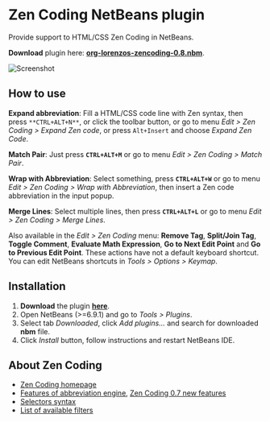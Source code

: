 Zen Coding NetBeans plugin
==========================
 
Provide support to HTML/CSS Zen Coding in NetBeans.

**Download** plugin here: **[org-lorenzos-zencoding-0.8.nbm](http://github.com/downloads/lorenzos/ZenCodingNetBeansPlugin/org-lorenzos-zencoding-0.8.nbm)**.

![Screenshot](https://github.com/lorenzos/ZenCodingNetBeansPlugin/raw/master/graphics/screenshot.png)

How to use
----------

**Expand abbreviation**: Fill a HTML/CSS code line with Zen syntax, then press `**CTRL+ALT+N**`, or click the toolbar button, or go to menu *Edit > Zen Coding > Expand Zen code*, or press `Alt+Insert` and choose *Expand Zen Code*.

**Match Pair**: Just press **`CTRL+ALT+M`** or go to menu *Edit > Zen Coding > Match Pair*.

**Wrap with Abbreviation**: Select something, press **`CTRL+ALT+W`** or go to menu *Edit > Zen Coding > Wrap with Abbreviation*, then insert a Zen code abbreviation in the input popup.

**Merge Lines**: Select multiple lines, then press **`CTRL+ALT+L`** or go to menu *Edit > Zen Coding > Merge Lines*.

Also available in the *Edit > Zen Coding* menu: **Remove Tag**, **Split/Join Tag**, **Toggle Comment**, **Evaluate Math Expression**, **Go to Next Edit Point** and **Go to Previous Edit Point**. These actions have not a default keyboard shortcut. You can edit NetBeans shortcuts in  *Tools > Options > Keymap*.

Installation
------------

1. **Download** the plugin **[here](http://github.com/downloads/lorenzos/ZenCodingNetBeansPlugin/org-lorenzos-zencoding-0.8.nbm)**.
2. Open NetBeans (>=6.9.1) and go to *Tools > Plugins*.
3. Select tab *Downloaded*, click *Add plugins...* and search for downloaded **nbm** file.
4. Click *Install* button, follow instructions and restart NetBeans IDE.

About Zen Coding
--------------------------

- [Zen Coding homepage](http://code.google.com/p/zen-coding/)
- [Features of abbreviation engine](http://code.google.com/p/zen-coding/#Current_features_of_abbreviation_engine), [Zen Coding 0.7 new features](https://github.com/sergeche/zen-coding/wiki/Release-Notes)
- [Selectors syntax](http://code.google.com/p/zen-coding/wiki/ZenHTMLSelectorsEn)
- [List of available filters](http://code.google.com/p/zen-coding/wiki/Filters#List_of_available_filters)

